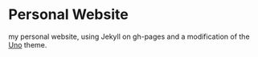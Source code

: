# Personal Website
my personal website, using Jekyll on gh-pages and a modification of the [Uno](https://github.com/joshgerdes/jekyll-uno) theme.

